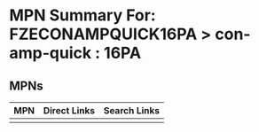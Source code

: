 



# MPN Summary For: FZECONAMPQUICK16PA > con-amp-quick : 16PA

## MPNs
  

|MPN|Direct Links|Search Links|
| :--- | :--- | :--- |
||||
